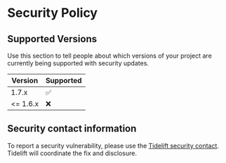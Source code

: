 # Security Policy

## Supported Versions

Use this section to tell people about which versions of your project are
currently being supported with security updates.

| Version  | Supported          |
| -------  | ------------------ |
| 1.7.x    | :white_check_mark: |
| <= 1.6.x | :x:                |

## Security contact information

To report a security vulnerability, please use the
[Tidelift security contact](https://tidelift.com/security).
Tidelift will coordinate the fix and disclosure.

